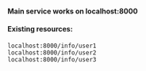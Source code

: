 #### Main service works on localhost:8000
#### Existing resources:
    localhost:8000/info/user1
    localhost:8000/info/user2
    localhost:8000/info/user3